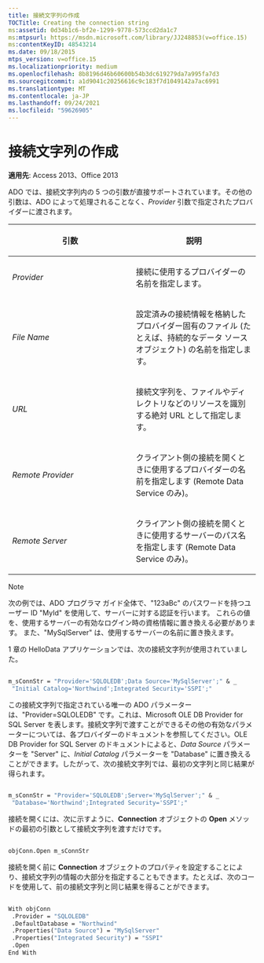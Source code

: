 ```yaml
---
title: 接続文字列の作成
TOCTitle: Creating the connection string
ms:assetid: 0d34b1c6-bf2e-1299-9778-573ccd2da1c7
ms:mtpsurl: https://msdn.microsoft.com/library/JJ248853(v=office.15)
ms:contentKeyID: 48543214
ms.date: 09/18/2015
mtps_version: v=office.15
ms.localizationpriority: medium
ms.openlocfilehash: 8b8196d46b60600b54b3dc619279da7a995fa7d3
ms.sourcegitcommit: a1d9041c20256616c9c183f7d1049142a7ac6991
ms.translationtype: MT
ms.contentlocale: ja-JP
ms.lasthandoff: 09/24/2021
ms.locfileid: "59626905"
---
```

# <a name="creating-the-connection-string"></a>接続文字列の作成

**適用先**: Access 2013、Office 2013

ADO では、接続文字列内の 5 つの引数が直接サポートされています。その他の引数は、ADO によって処理されることなく、*Provider* 引数で指定されたプロバイダーに渡されます。

<table>
<colgroup>
<col style="width: 50%" />
<col style="width: 50%" />
</colgroup>
<thead>
<tr class="header">
<th><p>引数</p></th>
<th><p>説明</p></th>
</tr>
</thead>
<tbody>
<tr class="odd">
<td><p><em>Provider</em></p></td>
<td><p>接続に使用するプロバイダーの名前を指定します。</p></td>
</tr>
<tr class="even">
<td><p><em>File Name</em></p></td>
<td><p>設定済みの接続情報を格納したプロバイダー固有のファイル (たとえば、持続的なデータ ソース オブジェクト) の名前を指定します。</p></td>
</tr>
<tr class="odd">
<td><p><em>URL</em></p></td>
<td><p>接続文字列を、ファイルやディレクトリなどのリソースを識別する絶対 URL として指定します。</p></td>
</tr>
<tr class="even">
<td><p><em>Remote Provider</em></p></td>
<td><p>クライアント側の接続を開くときに使用するプロバイダーの名前を指定します (Remote Data Service のみ)。</p></td>
</tr>
<tr class="odd">
<td><p><em>Remote Server</em></p></td>
<td><p>クライアント側の接続を開くときに使用するサーバーのパス名を指定します (Remote Data Service のみ)。</p></td>
</tr>
</tbody>
</table>



> [!NOTE]
> 次の例では、ADO プログラマ ガイド全体で、"123aBc" のパスワードを持つユーザー ID "MyId" を使用して、サーバーに対する認証を行います。 これらの値を、使用するサーバーの有効なログイン時の資格情報に置き換える必要があります。 また、"MySqlServer" は、使用するサーバーの名前に置き換えます。

1 章の HelloData アプリケーションでは、次の接続文字列が使用されていました。

```vb 
 
m_sConnStr = "Provider='SQLOLEDB';Data Source='MySqlServer';" & _ 
 "Initial Catalog='Northwind';Integrated Security='SSPI';" 
```

この接続文字列で指定されている唯一の ADO パラメーターは、"Provider=SQLOLEDB" です。これは、Microsoft OLE DB Provider for SQL Server を表します。接続文字列で渡すことができるその他の有効なパラメーターについては、各プロバイダーのドキュメントを参照してください。OLE DB Provider for SQL Server のドキュメントによると、*Data Source* パラメーターを "Server" に、*Initial Catalog* パラメーターを "Database" に置き換えることができます。したがって、次の接続文字列では、最初の文字列と同じ結果が得られます。

```vb 
 
m_sConnStr = "Provider='SQLOLEDB';Server='MySqlServer';" & _ 
 "Database='Northwind';Integrated Security='SSPI';" 
```

接続を開くには、次に示すように、**Connection** オブジェクトの **Open** メソッドの最初の引数として接続文字列を渡すだけです。

```vb 
 
objConn.Open m_sConnStr 
```

接続を開く前に **Connection** オブジェクトのプロパティを設定することにより、接続文字列の情報の大部分を指定することもできます。たとえば、次のコードを使用して、前の接続文字列と同じ結果を得ることができます。

```vb 
 
With objConn 
 .Provider = "SQLOLEDB" 
 .DefaultDatabase = "Northwind" 
 .Properties("Data Source") = "MySqlServer" 
 .Properties("Integrated Security") = "SSPI" 
 .Open 
End With 
```


